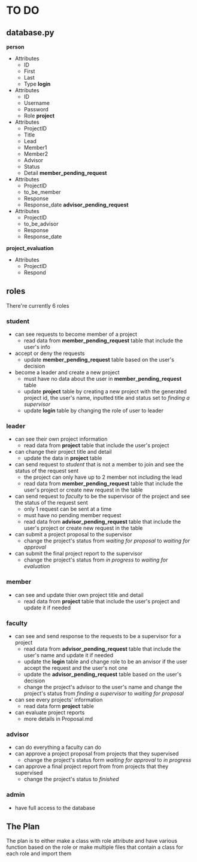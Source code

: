 # TO DO

## database.py
**person**
- Attributes
  - ID
  - First
  - Last
  - Type
**login**
- Attributes
  - ID
  - Username
  - Password
  - Role
**project**
- Attributes
  - ProjectID
  - Title
  - Lead
  - Member1
  - Member2
  - Advisor
  - Status
  - Detail
**member_pending_request**
- Attributes
  - ProjectID
  - to_be_member
  - Response
  - Response_date
**advisor_pending_request**
- Attributes
  - ProjectID
  - to_be_advisor
  - Response
  - Response_date

**project_evaluation**
- Attributes
  - ProjectID
  - Respond
## roles
There're currently 6 roles

### student
- can see requests to become member of a project
  - read data from **member_pending_request** table that include the user's info 
- accept or deny the requests
  - update **member_pending_request** table based on the user's decision
- become a leader and create a new project
  - must have no data about the user in **member_pending_request** table
  - update **project** table by creating a new project with the generated project id, the user's name, inputted title and status set to *finding a supervisor*
  - update **login** table by changing the role of user to leader

### leader
- can see their own project information
  - read data from **project** table that include the user's project
- can change their project title and detail
  - update the data in **project** table
- can send request to *student* that is not a member to join and see the status of the request sent
  - the project can only have up to 2 member not including the lead
  - read data from **member_pending_request** table that include the user's project or create new request in the table
- can send request to *faculty* to be the supervisor of the project and see the status of the request sent
  - only 1 request can be sent at a time
  - must have no pending member request
  - read data from **advisor_pending_request** table that include the user's project or create new request in the table
- can submit a project proposal to the supervisor
  - change the project's status from *waiting for proposal* to *waiting for approval*
- can submit the final project report to the supervisor
  - change the project's status from *in progress* to *waiting for evaluation*

### member
- can see and update thier own project title and detail
  - read data from **project** table that include the user's project and update it if needed

### faculty
- can see and send response to the requests to be a supervisor for a project
  - read data from **advisor_pending_request** table that include the user's name and update it if needed
  - update the **login** table and change role to be an anvisor if the user accept the request and the user's not one
  - update the **advisor_pending_request** table based on the user's decision
  - change the project's advisor to the user's name and change the project's status from *finding a supervisor* to *waiting for proposal*
- can see every projects' information
  - read data form **project** table
- can evaluate project reports
  - more details in Proposal.md

### advisor
- can do everything a faculty can do
- can approve a project proposal from projects that they supervised
  - change the project's status form *waiting for approval* to *in progress*
- can approve a final project report from from projects that they supervised
  - change the project's status to *finished*

### admin
- have full access to the database

## The Plan
The plan is to either make a class with role attribute and have various function based on the role or make multiple files that contain a class for each role and import them